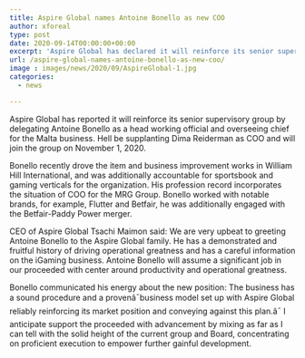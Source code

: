 ```yaml
---
title: Aspire Global names Antoine Bonello as new COO
author: xforeal 
type: post
date: 2020-09-14T00:00:00+00:00
excerpt: 'Aspire Global has declared it will reinforce its senior supervisory crew by naming Antoine Bonello as a head working official and overseeing chief for the Malta business '
url: /aspire-global-names-antoine-bonello-as-new-coo/
image : images/news/2020/09/AspireGlobal-1.jpg
categories:
  - news

---
```

<span data-contrast="auto">Aspire Global has reported it will reinforce its senior supervisory group by delegating Antoine Bonello as a head working official and overseeing chief for the Malta business. </span><span data-contrast="auto">Hell </span><span data-contrast="auto">be supplanting Dima </span><span data-contrast="auto">Reiderman </span><span data-contrast="auto">as COO and will join the group on November 1, 2020. </span><span data-ccp-props='{"134233117":true,"134233118":true,"201341983":0,"335559739":200,"335559740":240}' />

<span data-contrast="auto">Bonello recently drove the item and business improvement works in William Hill International, and was additionally accountable for sportsbook and gaming verticals for the organization. His profession record incorporates the situation of COO for the MRG Group. Bonello worked with notable brands, for example, Flutter and Betfair, he was additionally engaged with the Betfair-Paddy Power merger. </span><span data-ccp-props='{"134233117":true,"134233118":true,"201341983":0,"335559739":200,"335559740":240}' />

<span data-contrast="auto">CEO of Aspire Global </span><span data-contrast="auto">Tsachi </span><span data-contrast="auto" /><span data-contrast="auto">Maimon </span><span data-contrast="auto">said: We are </span><span data-contrast="auto">very upbeat </span><span data-contrast="auto">to greeting Antoine Bonello to the Aspire Global family. He has a demonstrated and fruitful history of driving operational greatness and has a careful information on the iGaming business. Antoine Bonello will assume a significant job in our proceeded with center around productivity and operational greatness. </span><span data-ccp-props='{"134233117":true,"134233118":true,"201341983":0,"335559739":200,"335559740":240}' />

<span data-contrast="auto">Bonello communicated his energy about the new position: The business has a sound procedure and a provenâ¯business model set up with Aspire Global reliably reinforcing its market position and conveying against this plan.â¯ I anticipate support the proceeded with advancement by mixing as far as I can tell with the solid height of the current group and Board, concentrating on proficient execution to empower further gainful development. </span><span data-ccp-props='{"134233117":true,"134233118":true,"201341983":0,"335559739":200,"335559740":240}' />

<span data-ccp-props='{"201341983":0,"335559739":200,"335559740":276}' />
